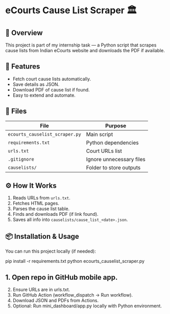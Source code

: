 # eCourts Cause List Scraper 🏛️

## 📖 Overview
This project is part of my internship task — a Python script that scrapes cause lists from Indian eCourts website and downloads the PDF if available.

## 🚀 Features
- Fetch court cause lists automatically.
- Save details as JSON.
- Download PDF of cause list if found.
- Easy to extend and automate.

## 🧩 Files
| File | Purpose |
|------|----------|
| `ecourts_causelist_scraper.py` | Main script |
| `requirements.txt` | Python dependencies |
| `urls.txt` | Court URLs list |
| `.gitignore` | Ignore unnecessary files |
| `causelists/` | Folder to store outputs |

## ⚙️ How It Works
1. Reads URLs from `urls.txt`.
2. Fetches HTML pages.
3. Parses the cause list table.
4. Finds and downloads PDF (if link found).
5. Saves all info into `causelists/cause_list_<date>.json`.

## 📦 Installation & Usage
You can run this project locally (if needed):


pip install -r requirements.txt
python ecourts_causelist_scraper.py

## 1. Open repo in GitHub mobile app.
2. Ensure URLs are in urls.txt.
3. Run GitHub Action (workflow_dispatch → Run workflow).
4. Download JSON and PDFs from Actions.
5. Optional: Run mini_dashboard/app.py locally with Python environment.
